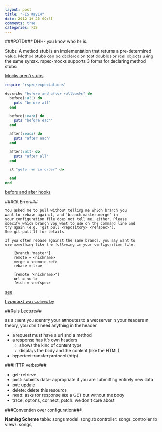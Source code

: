 ```yaml
---
layout: post
title: "FIS Day14"
date: 2012-10-23 09:45
comments: true
categories: FIS
---
```


###POTD###
DHH- you know who he is.

Stubs:
A method stub is an implementation that returns a pre-determined value. Method stubs can be declared on test doubles or real objects using the same syntax. rspec-mocks supports 3 forms for declaring method stubs:

[Mocks aren't stubs](http://www.martinfowler.com/articles/mocksArentStubs.html)

```ruby RSpec Hooks
require "rspec/expectations"

describe "before and after callbacks" do
  before(:all) do
    puts "before all"
  end

  before(:each) do
    puts "before each"
  end

  after(:each) do
    puts "after each"
  end

  after(:all) do
    puts "after all"
  end

  it "gets run in order" do

  end
end
```
[before and after hooks](https://www.relishapp.com/rspec/rspec-core/v/2-2/docs/hooks/before-and-after-hooks)

###Git Error###
```
You asked me to pull without telling me which branch you
want to rebase against, and 'branch.master.merge' in
your configuration file does not tell me, either. Please
specify which branch you want to use on the command line and
try again (e.g. 'git pull <repository> <refspec>').
See git-pull(1) for details.

If you often rebase against the same branch, you may want to
use something like the following in your configuration file:

    [branch "master"]
    remote = <nickname>
    merge = <remote-ref>
    rebase = true

    [remote "<nickname>"]
    url = <url>
    fetch = <refspec>
```
[see](http://stackoverflow.com/questions/11407161/cant-pull-without-saying-which-branch-to-rebase-against)

[hypertext was coined by](http://en.wikipedia.org/wiki/Ted_Nelson)

##Rails Lecture##

as a client you identify your attributes to a webserver in your headers
in theory, you don't need anything in the header.

- a request must have a url and a method
- a response has it's own headers 
	- shows the kind of content type
	- displays the body and the content (like the HTML)
- hypertext transfer protocol (http)

###HTTP verbs:###
- get: retrieve
- post: submits data- appropriate if you are submitting entirely new data
- put: update
- delete: delete this resource
- head: asks for response like a GET but without the body
- trace, options, connect, patch: we don't care about

###Convention over configuration###

**Naming Scheme**
table: songs
model: song.rb
controller: songs_controller.rb
views: songs/

